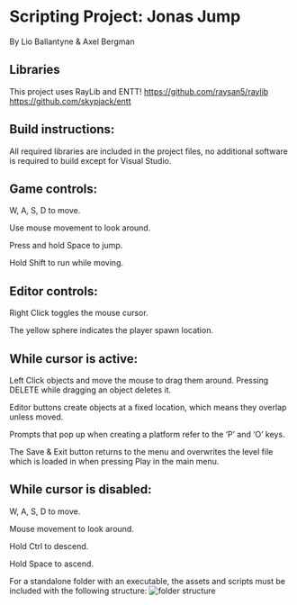 # Scripting Project: Jonas Jump

By Lio Ballantyne & Axel Bergman

## Libraries
This project uses RayLib and ENTT!
https://github.com/raysan5/raylib
https://github.com/skypjack/entt

## Build instructions: 
All required libraries are included in the project files, no additional software is required to build except for Visual Studio.

## Game controls:
  W, A, S, D to move.

  Use mouse movement to look around. 

  Press and hold Space to jump.

  Hold Shift to run while moving.
  

## Editor controls:

  Right Click toggles the mouse cursor.

  The yellow sphere indicates the player spawn location.
  

## While cursor is active:

Left Click objects and move the mouse to drag them around.
Pressing DELETE while dragging an object deletes it.

  Editor buttons create objects at a fixed location, which means they overlap unless 
  moved.
  
  Prompts that pop up when creating a platform refer to the ‘P’ and ‘O’ keys.
  
  The Save & Exit button returns to the menu and overwrites the level file which is loaded
  in when pressing Play in the main menu.

  
## While cursor is disabled:

  W, A, S, D to move.
  
  Mouse movement to look around.
  
  Hold Ctrl to descend.
  
  Hold Space to ascend.

For a standalone folder with an executable, the assets and scripts must be included with the following structure:
![folder structure](https://github.com/user-attachments/assets/3092f26c-e82b-4cdb-ac09-3d1530e2dfa1)
